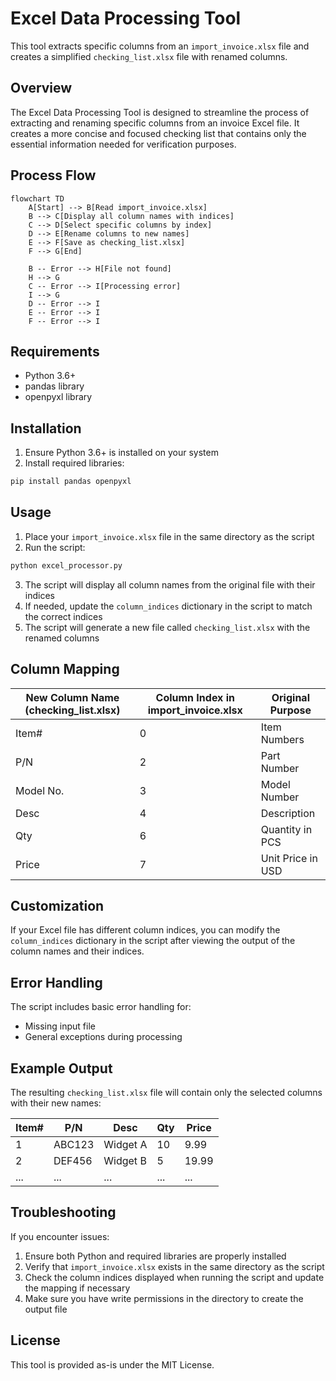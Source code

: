 # Excel Data Processing Tool

This tool extracts specific columns from an `import_invoice.xlsx` file and creates a simplified `checking_list.xlsx` file with renamed columns.

## Overview

The Excel Data Processing Tool is designed to streamline the process of extracting and renaming specific columns from an invoice Excel file. It creates a more concise and focused checking list that contains only the essential information needed for verification purposes.

## Process Flow

```mermaid
flowchart TD
    A[Start] --> B[Read import_invoice.xlsx]
    B --> C[Display all column names with indices]
    C --> D[Select specific columns by index]
    D --> E[Rename columns to new names]
    E --> F[Save as checking_list.xlsx]
    F --> G[End]
    
    B -- Error --> H[File not found]
    H --> G
    C -- Error --> I[Processing error]
    I --> G
    D -- Error --> I
    E -- Error --> I
    F -- Error --> I
```

## Requirements

- Python 3.6+
- pandas library
- openpyxl library

## Installation

1. Ensure Python 3.6+ is installed on your system
2. Install required libraries:

```bash
pip install pandas openpyxl
```

## Usage

1. Place your `import_invoice.xlsx` file in the same directory as the script
2. Run the script:

```bash
python excel_processor.py
```

3. The script will display all column names from the original file with their indices
4. If needed, update the `column_indices` dictionary in the script to match the correct indices
5. The script will generate a new file called `checking_list.xlsx` with the renamed columns

## Column Mapping

| New Column Name (checking_list.xlsx) | Column Index in import_invoice.xlsx | Original Purpose |
|--------------------------------------|-------------------------------------|------------------|
| Item#                                | 0                                   | Item Numbers     |
| P/N                                  | 2                                   | Part Number      |
| Model No.                            | 3                                   | Model Number     |
| Desc                                 | 4                                   | Description      |
| Qty                                  | 6                                   | Quantity in PCS  |
| Price                                | 7                                   | Unit Price in USD|

## Customization

If your Excel file has different column indices, you can modify the `column_indices` dictionary in the script after viewing the output of the column names and their indices.

## Error Handling

The script includes basic error handling for:
- Missing input file
- General exceptions during processing

## Example Output

The resulting `checking_list.xlsx` file will contain only the selected columns with their new names:

| Item# | P/N | Desc | Qty | Price |
|-------|-----|------|-----|-------|
| 1     | ABC123 | Widget A | 10  | 9.99  |
| 2     | DEF456 | Widget B | 5   | 19.99 |
| ...   | ...    | ...      | ... | ...   |

## Troubleshooting

If you encounter issues:

1. Ensure both Python and required libraries are properly installed
2. Verify that `import_invoice.xlsx` exists in the same directory as the script
3. Check the column indices displayed when running the script and update the mapping if necessary
4. Make sure you have write permissions in the directory to create the output file

## License

This tool is provided as-is under the MIT License.